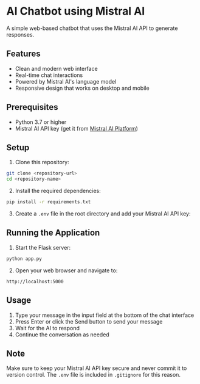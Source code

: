 # AI Chatbot using Mistral AI

A simple web-based chatbot that uses the Mistral AI API to generate responses.

## Features

- Clean and modern web interface
- Real-time chat interactions
- Powered by Mistral AI's language model
- Responsive design that works on desktop and mobile

## Prerequisites

- Python 3.7 or higher
- Mistral AI API key (get it from [Mistral AI Platform](https://mistral.ai/))

## Setup

1. Clone this repository:
```bash
git clone <repository-url>
cd <repository-name>
```

2. Install the required dependencies:
```bash
pip install -r requirements.txt
```

3. Create a `.env` file in the root directory and add your Mistral AI API key:

## Running the Application

1. Start the Flask server:
```bash
python app.py
```

2. Open your web browser and navigate to:
```
http://localhost:5000
```

## Usage

1. Type your message in the input field at the bottom of the chat interface
2. Press Enter or click the Send button to send your message
3. Wait for the AI to respond
4. Continue the conversation as needed

## Note

Make sure to keep your Mistral AI API key secure and never commit it to version control. The `.env` file is included in `.gitignore` for this reason. 